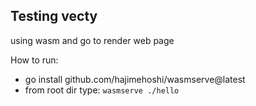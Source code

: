 ## Testing vecty  
using wasm and go to render web page  

How to run:   
- go install github.com/hajimehoshi/wasmserve@latest  
- from root dir type:    ```wasmserve ./hello```  
